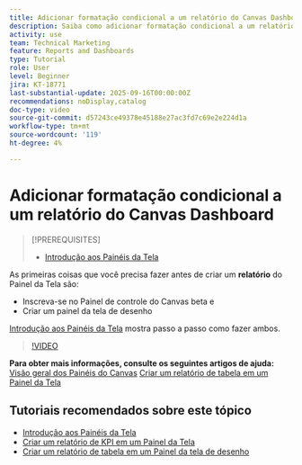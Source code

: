 ```yaml
---
title: Adicionar formatação condicional a um relatório do Canvas Dashboard
description: Saiba como adicionar formatação condicional a um relatório do Painel da tela.
activity: use
team: Technical Marketing
feature: Reports and Dashboards
type: Tutorial
role: User
level: Beginner
jira: KT-18771
last-substantial-update: 2025-09-16T00:00:00Z
recommendations: noDisplay,catalog
doc-type: video
source-git-commit: d57243ce49378e45188e27ac3fd7c69e2e224d1a
workflow-type: tm+mt
source-wordcount: '119'
ht-degree: 4%

---
```


# Adicionar formatação condicional a um relatório do Canvas Dashboard

>[!PREREQUISITES]
>
>* [Introdução aos Painéis da Tela](/help/reporting/canvas-dashboards/introduction-to-canvas-dashboards.md)

As primeiras coisas que você precisa fazer antes de criar um **relatório** do Painel da Tela são:

* Inscreva-se no Painel de controle do Canvas beta e
* Criar um painel da tela de desenho

[Introdução aos Painéis da Tela](/help/reporting/canvas-dashboards/introduction-to-canvas-dashboards.md) mostra passo a passo como fazer ambos.

>[!VIDEO](https://video.tv.adobe.com/v/3474973/?quality=12&learn=on&enablevpops)

**Para obter mais informações, consulte os seguintes artigos de ajuda:**
[Visão geral dos Painéis do Canvas](https://experienceleague.adobe.com/en/docs/workfront/using/reporting/canvas-dashboards/canvas-dashboards-overview)
[Criar um relatório de tabela em um Painel da Tela](https://experienceleague.adobe.com/en/docs/workfront/using/reporting/canvas-dashboards/add-reports/build-table-report)

## Tutoriais recomendados sobre este tópico

* [Introdução aos Painéis da Tela](/help/reporting/canvas-dashboards/introduction-to-canvas-dashboards.md)
* [Criar um relatório de KPI em um Painel da Tela](/help/reporting/canvas-dashboards/create-a-kpi-report-on-a-canvas-dashboard.md)
* [Criar um relatório de tabela em um Painel da tela de desenho](/help/reporting/canvas-dashboards/create-a-table-report-on-a-canvas-dashboard.md)

